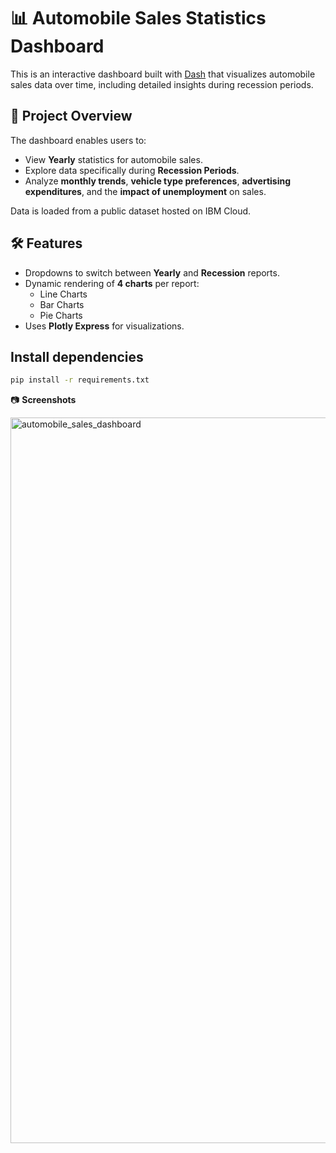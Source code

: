 # 📊 Automobile Sales Statistics Dashboard

This is an interactive dashboard built with [Dash](https://dash.plotly.com/) that visualizes automobile sales data over time, including detailed insights during recession periods.

## 🚗 Project Overview

The dashboard enables users to:

- View **Yearly** statistics for automobile sales.
- Explore data specifically during **Recession Periods**.
- Analyze **monthly trends**, **vehicle type preferences**, **advertising expenditures**, and the **impact of unemployment** on sales.

Data is loaded from a public dataset hosted on IBM Cloud.

## 🛠️ Features

- Dropdowns to switch between **Yearly** and **Recession** reports.
- Dynamic rendering of **4 charts** per report:
  - Line Charts
  - Bar Charts
  - Pie Charts
- Uses **Plotly Express** for visualizations.

## Install dependencies
```bash
pip install -r requirements.txt
```

📷 **Screenshots**

<img width="1161" alt="automobile_sales_dashboard" src="https://github.com/user-attachments/assets/1875fc3e-e1f2-4395-979a-5cfab07efa95" />


